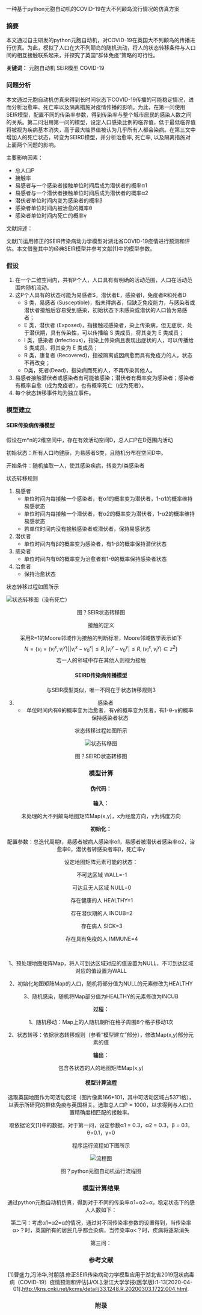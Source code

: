 一种基于python元胞自动机的COVID-19在大不列颠岛流行情况的仿真方案



### 摘要

​		本文通过自主研发的python元胞自动机，对COVID-19在英国大不列颠岛的传播进行仿真。为此，模拟了人口在大不列颠岛的随机流动，将人的状态转移条件与人口间的相互接触联系起来，并探究了英国“群体免疫”策略的可行性。

**关键词：** 元胞自动机  SEIR模型 COVID-19

### 问题分析

​		本文通过元胞自动机仿真来得到长时间状态下COVID-19传播的可能稳定情况，进而分析治愈率、死亡率以及隔离措施对疫情传播的影响。为此，在第一问使用SEIR模型，配置不同的传染率参数，得到传染率与整个城市居民的感染人数之间的关系。第二问沿用第一问的模型，设定人口感染比例的临界值，低于最低临界值将被视为疾病基本消失，高于最大临界值被认为几乎所有人都会染病。在第三文中增加人的死亡状态，转变为SEIRD模型，并分析治愈率, 死亡率, 以及隔离措施对上面两个问题的影响。

主要影响因素：

* 总人口P
* 接触率
* 易感者与一个感染者接触单位时间后成为潜伏者的概率α1
* 易感者与一个潜伏者接触单位时间后成为潜伏者的概率α2
* 潜伏者单位时间内变为感染者的概率β
* 感染者单位时间内被治愈的概率θ
* 感染者单位时间内死亡的概率γ



文献综述：

文献[1]运用修正的SEIR传染病动力学模型对湖北省COVID-19疫情进行预测和评估。本文借鉴其中的经典SEIR模型并参考文献[1]中的模型参数。

### 假设

1. 在一个二维空间内，共有P个人，人口具有有明确的活动范围，人口在活动范围内随机流动。
2. 这P个人具有的状态可能为易感者S，潜伏者E，感染者I，免疫者R和死者D
   * S 类，易感者 (Susceptible)，指未得病者，但缺乏免疫能力，与感染者或潜伏者接触后容易受到感染，初始状态下未感染或潜伏的人口皆为易感者；
   * E 类，潜伏者 (Exposed)，指接触过感染者，染上传染病，但无症状，处于潜伏期，具有传染性，可以传播给 S 类成员，将其变为 E 类成员；
   * I 类，感染者 (Infectious)，指染上传染病且表现出症状的人，可以传播给 S 类成员，将其变为 E 类成员；
   * R 类，康复者 (Recovered)，指被隔离或因病愈而具有免疫力的人，状态不再改变；
   * D类，死者(Dead)，指染病而死的人，不再传染其他人。
3. 易感者接触潜伏者或感染者有可能被感染；潜伏者有概率变为感染者；感染者有概率自愈（成为免疫者），也有概率死亡（成为死者）。
4. 每个状态转移事件均为独立事件。

### 模型建立

#### SEIR传染病传播模型

假设在m*n的2维空间中，存在有效活动空间D，总人口P在D范围内活动

初始状态：所有人口均健康，为易感者S类，且随机分布在空间D中。

开始条件：随机抽取一人，使其感染疾病，转变为I类感染者

状态转移规则

1. 易感者
   * 单位时间内每接触一个感染者，有α1的概率变为潜伏者，1-α1的概率维持易感状态
   * 单位时间内每接触一个潜伏者，有α2的概率变为潜伏者，1-α2的概率维持易感状态
   * 若单位时间内没有接触感染者或潜伏者，保持易感状态
2. 潜伏者
   * 单位时间内有β的概率变为感染者，有1-β的概率保持潜伏状态
3. 感染者
   * 单位时间内有θ的概率变为治愈者有1-θ的概率保持感染者状态
4. 治愈者
   * 保持治愈状态

状态转移过程如图所示

![状态转移图（没有死亡）](.\graphs\状态转移图（没有死亡）.png)

<center>图？SEIR状态转移图

接触的定义

采用R=1的Moore邻域作为接触的判断标准，Moore邻域数学表示如下
$$
N = \{v_i = (v_i^x,v_i^y)||v_i^x-v_0^x|\le R,|v_i^y-v_0^y|\le R,(v_i^x,v_i^y) \in z^2\}
$$
若一人的邻域中存在其他人则视为接触

#### SEIRD传染病传播模型

与SEIR模型类似，唯一不同在于状态转移规则3

3. 感染者
   * 单位时间内有θ的概率变为治愈者，有γ的概率变为死者，有1-θ-γ的概率保持感染者状态

状态转移过程如图所示

![状态转移图](.\graphs\状态转移图.png)

<center>图？SEIRD状态转移图

### 模型计算

#### 伪代码：

**输入：**

未处理的大不列颠岛地图矩阵Map(x,y)，x为经度方向，y为纬度方向

**初始化：**

配置参数：总迭代周期t，易感者被病人感染率α1，易感者被潜伏者感染率α2，治愈率θ，潜伏者转感染者率β，死亡率γ

设定地图矩阵元素可能的状态：

​	不可达区域 WALL=-1

​	可达且无人区域 NULL=0

​	存在健康的人 HEALTHY=1

​	存在潜伏期的人 INCUB=2

​	存在病人 SICK=3

​	存在具有免疫的人 IMMUNE=4

​						

1、预处理地图矩阵Map，将人可到达区域对应的值设置为NULL，不可到达区域对应的值设置为WALL

2、初始化地图矩阵Map的人口，随机将部分值为NULL的元素修改为HEALTHY

3、随机感染，随机将Map部分值为HEALTHY的元素修改为INCUB

**过程：**

1、随机移动：Map上的人随机朝所在格子周围8个格子移动1次

2、状态转移：依据状态转移规则（参看“模型建立”部分），修改Map(x,y)部分元素的值

**输出：**

包含各状态的人的地图矩阵Map(x,y)

#### 模型计算流程

选取英国地图作为可活动区域（图片像素166*101，其中可活动区域占5371格），以表示所研究的群体免疫与英国相关。选取总人口P = 1000，以求得到与人口位置精确度相匹配的接触率。

取依据论文[1]中的数据，对于第一问，设定参数α1 = 0.3，α2 = 0.3，β = 0.1，θ=0.1，γ=0

程序运行流程如下图所示

![流程图](.\graphs\流程图.png)

<center>图？python元胞自动机运行流程图

### 模型计算结果

通过python元胞自动机仿真，得到对于不同的传染率α1=α2=α，稳定状态下的感人人数如下：



第二问：考虑α1=α2=α的情况，通过对不同传染率参数的设置得到，当传染率α>？时，英国所有的居民几乎都会染病，当传染率α<？时，疾病将逐渐消失

第三问：

### 参考文献

[1]曹盛力,冯沛华,时朋朋.修正SEIR传染病动力学模型应用于湖北省2019冠状病毒病（COVID-19）疫情预测和评估[J/OL].浙江大学学报(医学版):1-13[2020-04-01].http://kns.cnki.net/kcms/detail/33.1248.R.20200303.1722.004.html.



### 附录

